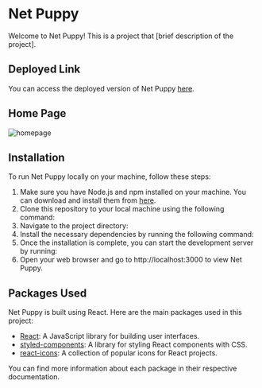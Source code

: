 # Net Puppy

Welcome to Net Puppy! This is a project that [brief description of the project].

## Deployed Link

You can access the deployed version of Net Puppy [here](#).
## Home Page
![homepage](https://github.com/gauravraj2601/net-puppy/assets/123883332/99622f83-c4ce-4207-9fae-6834a1ccc9a4)

## Installation

To run Net Puppy locally on your machine, follow these steps:

1. Make sure you have Node.js and npm installed on your machine. You can download and install them from [here](https://nodejs.org/).
2. Clone this repository to your local machine using the following command:
3. Navigate to the project directory:
4. Install the necessary dependencies by running the following command:
5. Once the installation is complete, you can start the development server by running:
6. Open your web browser and go to http://localhost:3000 to view Net Puppy.

## Packages Used

Net Puppy is built using React. Here are the main packages used in this project:

- [React](https://reactjs.org/): A JavaScript library for building user interfaces.
- [styled-components](https://styled-components.com/): A library for styling React components with CSS.
- [react-icons](https://react-icons.github.io/react-icons/): A collection of popular icons for React projects.

You can find more information about each package in their respective documentation.


